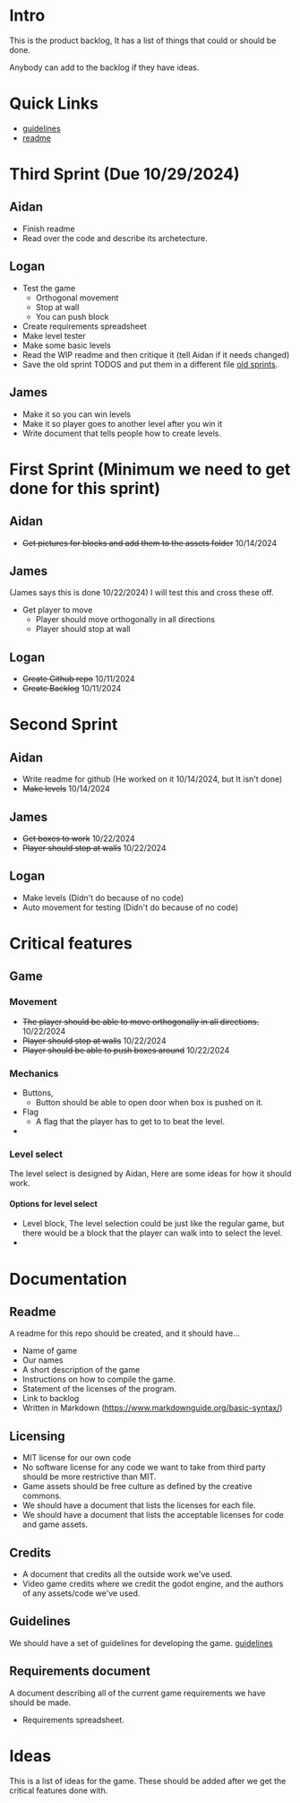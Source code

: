 # Intro
This is the product backlog, It has a list of things that could or
should be done. 

Anybody can add to the backlog if they have ideas. 

# Quick Links  
- [guidelines](guidelines.md)
- [readme](../readme.md)

# Third Sprint (Due 10/29/2024)
## Aidan 
- Finish readme
- Read over the code and describe its archetecture. 

## Logan
- Test the game
  - Orthogonal movement
  - Stop at wall
  - You can push block
- Create requirements spreadsheet
- Make level tester
- Make some basic levels
- Read the WIP readme and then critique it (tell Aidan if it needs changed)
- Save the old sprint TODOS and put them in a different file [old sprints](old_sprints.md). 

## James
- Make it so you can win levels
- Make it so player goes to another level after you win it
- Write document that tells people how to create levels. 

# First Sprint (Minimum we need to get done for this sprint)
## Aidan
- ~~Get pictures for blocks and add them to the assets folder~~ 10/14/2024

## James
(James says this is done 10/22/2024)  I will test this and cross these off. 
- Get player to move
  - Player should move orthogonally in all directions
  - Player should stop at wall 
## Logan 
- ~~Create Github repo~~ 10/11/2024
- ~~Create Backlog~~ 10/11/2024

# Second Sprint
## Aidan
- Write readme for github (He worked on it 10/14/2024, but It isn't done) 
- ~~Make levels~~ 10/14/2024

## James 
- ~~Get boxes to work~~ 10/22/2024
- ~~Player should stop at walls~~ 10/22/2024

## Logan 
- Make levels (Didn't do because of no code)
- Auto movement for testing (Didn't do because of no code)


# Critical features
## Game
### Movement 
- ~~The player should be able to move orthogonally in all directions.~~ 10/22/2024
- ~~Player should stop at walls~~ 10/22/2024
- ~~Player should be able to push boxes around~~ 10/22/2024

### Mechanics 
- Buttons, 
  - Button should be able to open door when box is pushed on it.
- Flag 
  - A flag that the player has to get to to beat the level. 
- 

### Level select

The level select is designed by Aidan, Here are some ideas for how it
should work.

#### Options for level select
- Level block, The level selection could be just like the regular
  game, but there would be a block that the player can walk into to
  select the level.
- 

# Documentation
## Readme
A readme for this repo should be created, and it should have...
- Name of game
- Our names
- A short description of the game
- Instructions on how to compile the game. 
- Statement of the licenses of the program.
- Link to backlog
- Written in Markdown (https://www.markdownguide.org/basic-syntax/)

## Licensing 
- MIT license for our own code
- No software license for any code we want to take from third party should be more
  restrictive than MIT.
- Game assets should be free culture as defined by the creative
  commons. 
- We should have a document that lists the licenses for each file.
- We should have a document that lists the acceptable licenses for
  code and game assets. 

## Credits
- A document that credits all the outside work we've used.
- Video game credits where we credit the godot engine, and the authors
  of any assets/code we've used.

## Guidelines
We should have a set of guidelines for developing the game. 
[guidelines](guidelines.md)

## Requirements document
A document describing all of the current game requirements we have
should be made.

- Requirements spreadsheet.

# Ideas
This is a list of ideas for the game. These should be added after we
get the critical features done with. 


